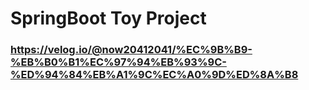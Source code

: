 # SpringBoot Toy Project

### https://velog.io/@now20412041/%EC%9B%B9-%EB%B0%B1%EC%97%94%EB%93%9C-%ED%94%84%EB%A1%9C%EC%A0%9D%ED%8A%B8
